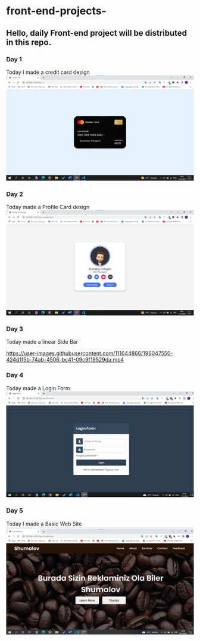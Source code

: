 # front-end-projects-
## Hello, daily Front-end project will be distributed in this repo.
 
 ### Day 1
 Today I made a credit card design 
 ![image](/Day-1/picture/Screenshot%202022-10-14%20161517.png)
 ### Day 2
 Today made a Profile Card design
 ![image](/Day-2/picture/Screenshot%202022-10-15%20204111.png)

  ### Day 3
Today made a linear Side Bar

https://user-images.githubusercontent.com/111644866/196047550-424d1f5b-74ab-4506-bc41-09c9f19529da.mp4

### Day 4
Today made a Login Form 
![image](/Day-4/picture/Screenshot%202022-10-17%20231923.png)

### Day 5
Today I made a Basic Web Site
![image](/Day-5/picture/Screenshot%202022-10-18%20192957.png)

